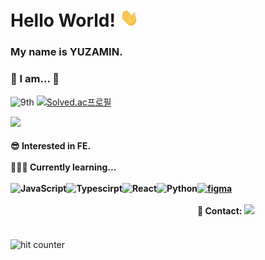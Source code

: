 
<h1> Hello World!   <img src="https://github.com/ABSphreak/ABSphreak/blob/master/gifs/Hi.gif" width="30px"></h1> 

### My name is YUZAMIN.

<h3>🐥 I am... 🐥</h3>
<!-- <div>
 -->
  <p display="flex">  
  
 ![9th](https://likelion-badge.herokuapp.com/api/likelion_shield_badge?generation=9) [![Solved.ac프로필](http://mazassumnida.wtf/api/mini/generate_badge?boj=crmn)](https://solved.ac/crmn)  
 
 <a href="https://opgc.me/#/users/nvrtmd" target="_blank"><img src="https://api.opgc.me/githubs/users/nvrtmd/tag/?theme=basic" /></a>
 
 </div>
  

<!--   <a href="https://opgc.me/#/users/nvrtmd" target="_blank"><img src="https://api.opgc.me/githubs/users/nvrtmd/tag/?theme=basic" /></a> -->
<h4>
😎 Interested in FE. <br /><br />
👩🏻‍💻 Currently learning... <br /><br />
<a href="https://developer.mozilla.org/en-US/docs/Web/JavaScript" target="_blank"> <img align="left" alt="JavaScript" height ="42px"  src="https://raw.githubusercontent.com/rahul-jha98/github_readme_icons/main/language_and_tools/square/javascript/javascript.svg"> </a>
<a href="https://www.typescriptlang.org/" target="_blank"><img align="left" alt="Typescirpt" height ="42px" src="https://raw.githubusercontent.com/rahul-jha98/github_readme_icons/main/language_and_tools/square/typescript/typescript.svg"></a>
<a href="https://reactjs.org/" target="_blank"> <img align="left" alt="React" height ="42px" src="https://raw.githubusercontent.com/rahul-jha98/github_readme_icons/main/language_and_tools/square/react/react.svg"></a>
<a href="https://www.figma.com/" target="_blank"> <img src="https://raw.githubusercontent.com/rahul-jha98/github_readme_icons/main/language_and_tools/square/figma/figma.svg" alt="figma" height='42px'/> </a>
<a href="https://www.python.org" target="_blank"><img align="left" alt="Python" height ="42px" src="https://raw.githubusercontent.com/rahul-jha98/github_readme_icons/main/language_and_tools/square/python/python.svg"></a>
 


<br />
<br />
💌 Contact:       <a href="mailto:mmyyjjj@naver.com"><img src="https://img.shields.io/badge/Mail-005FF9?style=flat&logo=Mail.Ru&logoColor=white&link=mmyyjjj@naver.com"/></a>  

</h4>

<br />
<img src="https://profile-counter.glitch.me/nvrtmd/count.svg" alt="hit counter" align="center">

<!-- </div> -->
  

